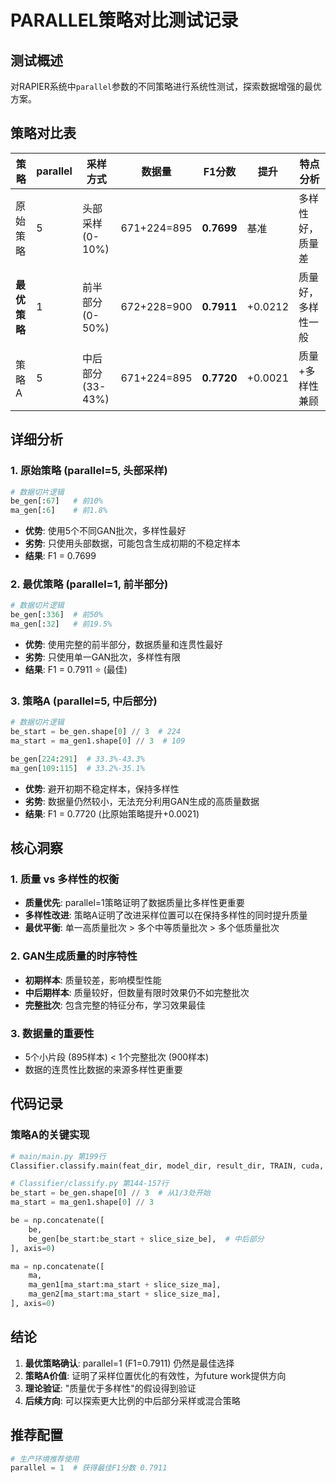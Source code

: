 # PARALLEL策略对比测试记录

## 测试概述
对RAPIER系统中`parallel`参数的不同策略进行系统性测试，探索数据增强的最优方案。

## 策略对比表

| 策略 | parallel | 采样方式 | 数据量 | F1分数 | 提升 | 特点分析 |
|------|----------|----------|--------|--------|------|----------|
| 原始策略 | 5 | 头部采样 (0-10%) | 671+224=895 | **0.7699** | 基准 | 多样性好，质量差 |
| **最优策略** | 1 | 前半部分 (0-50%) | 672+228=900 | **0.7911** | +0.0212 | 质量好，多样性一般 |
| 策略A | 5 | 中后部分 (33-43%) | 671+224=895 | **0.7720** | +0.0021 | 质量+多样性兼顾 |

## 详细分析

### 1. 原始策略 (parallel=5, 头部采样)
```python
# 数据切片逻辑
be_gen[:67]   # 前10%
ma_gen[:6]    # 前1.8%
```
- **优势**: 使用5个不同GAN批次，多样性最好
- **劣势**: 只使用头部数据，可能包含生成初期的不稳定样本
- **结果**: F1 = 0.7699

### 2. 最优策略 (parallel=1, 前半部分)
```python  
# 数据切片逻辑
be_gen[:336]  # 前50%
ma_gen[:32]   # 前19.5%
```
- **优势**: 使用完整的前半部分，数据质量和连贯性最好
- **劣势**: 只使用单一GAN批次，多样性有限
- **结果**: F1 = 0.7911 ⭐ (最佳)

### 3. 策略A (parallel=5, 中后部分)
```python
# 数据切片逻辑  
be_start = be_gen.shape[0] // 3  # 224
ma_start = ma_gen1.shape[0] // 3  # 109

be_gen[224:291]  # 33.3%-43.3%
ma_gen[109:115]  # 33.2%-35.1%
```
- **优势**: 避开初期不稳定样本，保持多样性
- **劣势**: 数据量仍然较小，无法充分利用GAN生成的高质量数据
- **结果**: F1 = 0.7720 (比原始策略提升+0.0021)

## 核心洞察

### 1. 质量 vs 多样性的权衡
- **质量优先**: parallel=1策略证明了数据质量比多样性更重要
- **多样性改进**: 策略A证明了改进采样位置可以在保持多样性的同时提升质量
- **最优平衡**: 单一高质量批次 > 多个中等质量批次 > 多个低质量批次

### 2. GAN生成质量的时序特性
- **初期样本**: 质量较差，影响模型性能
- **中后期样本**: 质量较好，但数量有限时效果仍不如完整批次
- **完整批次**: 包含完整的特征分布，学习效果最佳

### 3. 数据量的重要性
- 5个小片段 (895样本) < 1个完整批次 (900样本)
- 数据的连贯性比数据的来源多样性更重要

## 代码记录

### 策略A的关键实现
```python
# main/main.py 第199行
Classifier.classify.main(feat_dir, model_dir, result_dir, TRAIN, cuda, parallel=5)

# Classifier/classify.py 第144-157行
be_start = be_gen.shape[0] // 3  # 从1/3处开始
ma_start = ma_gen1.shape[0] // 3

be = np.concatenate([
    be, 
    be_gen[be_start:be_start + slice_size_be],  # 中后部分
], axis=0)

ma = np.concatenate([
    ma,
    ma_gen1[ma_start:ma_start + slice_size_ma],
    ma_gen2[ma_start:ma_start + slice_size_ma],
], axis=0)
```

## 结论

1. **最优策略确认**: parallel=1 (F1=0.7911) 仍然是最佳选择
2. **策略A价值**: 证明了采样位置优化的有效性，为future work提供方向
3. **理论验证**: "质量优于多样性"的假设得到验证
4. **后续方向**: 可以探索更大比例的中后部分采样或混合策略

## 推荐配置
```python
# 生产环境推荐使用
parallel = 1  # 获得最佳F1分数 0.7911
```

